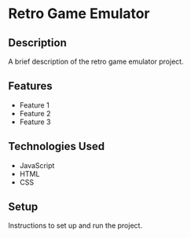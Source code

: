# Retro Game Emulator

## Description

A brief description of the retro game emulator project.

## Features

- Feature 1
- Feature 2
- Feature 3

## Technologies Used

- JavaScript
- HTML
- CSS

## Setup

Instructions to set up and run the project.
